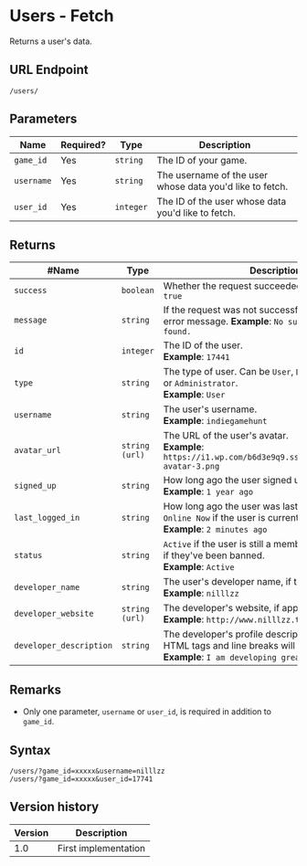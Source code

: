 # Users - Fetch

Returns a user's data.

## URL Endpoint

```
/users/
```

## Parameters

Name | Required? | Type | Description
--- | --- | --- | ---
`game_id` | Yes | `string` | The ID of your game.
`username` | Yes | `string` | The username of the user whose data you'd like to fetch.
`user_id` | Yes | `integer` | The ID of the user whose data you'd like to fetch.

## Returns

#Name | Type | Description
--- | --- | ---
`success` | `boolean` | Whether the request succeeded or failed. **Example**: `true`
`message` | `string` | If the request was not successful, this contains the error message. **Example**: `No such user could be found.`
`id` | `integer` | The ID of the user. <br> **Example**: `17441`
`type` | `string` | The type of user. Can be `User`, `Developer`, `Moderator`, or `Administrator`. <br> **Example**: `User`
`username` | `string` | The user's username. <br> **Example**: `indiegamehunt`
`avatar_url` | `string (url)` | The URL of the user's avatar. <br> **Example**: `https://i1.wp.com/b6d3e9q9.ssl.hwcdn.net/img/no-avatar-3.png`
`signed_up` | `string` | How long ago the user signed up. <br> **Example**: `1 year ago`
`last_logged_in` | `string` | How long ago the user was last logged in. Will be `Online Now` if the user is currently online. <br> **Example**: `2 minutes ago`
`status` | `string` | `Active` if the user is still a member of the site. `Banned` if they've been banned. <br> **Example**: `Active`
`developer_name` | `string` | The user's developer name, if they are a developer. <br> **Example**: `nilllzz`
`developer_website` | `string (url)` | The developer's website, if applicable. <br> **Example**: `http://www.nilllzz.tumblr.com/`
`developer_description` | `string` | The developer's profile description, if applicable. HTML tags and line breaks will be removed. <br> **Example**: `I am developing great games!`

## Remarks

- Only one parameter, `username` or `user_id`, is required in addition to `game_id`.

## Syntax

```
/users/?game_id=xxxxx&username=nilllzz
/users/?game_id=xxxxx&user_id=17741
```

## Version history

Version		 | Description
---			 | ---
1.0			 | First implementation